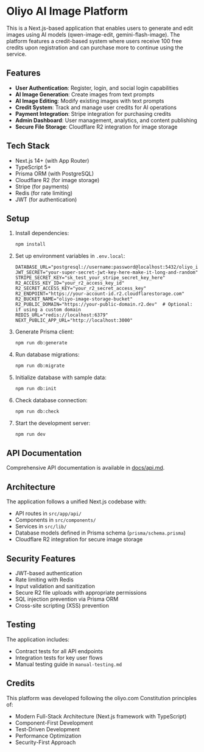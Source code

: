 # Oliyo AI Image Platform

This is a Next.js-based application that enables users to generate and edit images using AI models (qwen-image-edit, gemini-flash-image). The platform features a credit-based system where users receive 100 free credits upon registration and can purchase more to continue using the service.

## Features

- **User Authentication**: Register, login, and social login capabilities
- **AI Image Generation**: Create images from text prompts
- **AI Image Editing**: Modify existing images with text prompts
- **Credit System**: Track and manage user credits for AI operations
- **Payment Integration**: Stripe integration for purchasing credits
- **Admin Dashboard**: User management, analytics, and content publishing
- **Secure File Storage**: Cloudflare R2 integration for image storage

## Tech Stack

- Next.js 14+ (with App Router)
- TypeScript 5+
- Prisma ORM (with PostgreSQL)
- Cloudflare R2 (for image storage)
- Stripe (for payments)
- Redis (for rate limiting)
- JWT (for authentication)

## Setup

1. Install dependencies:
   ```bash
   npm install
   ```

2. Set up environment variables in `.env.local`:
   ```env
   DATABASE_URL="postgresql://username:password@localhost:5432/oliyo_image_platform"
   JWT_SECRET="your-super-secret-jwt-key-here-make-it-long-and-random"
   STRIPE_SECRET_KEY="sk_test_your_stripe_secret_key_here"
   R2_ACCESS_KEY_ID="your_r2_access_key_id"
   R2_SECRET_ACCESS_KEY="your_r2_secret_access_key"
   R2_ENDPOINT="https://your-account-id.r2.cloudflarestorage.com"
   R2_BUCKET_NAME="oliyo-image-storage-bucket"
   R2_PUBLIC_DOMAIN="https://your-public-domain.r2.dev"  # Optional: if using a custom domain
   REDIS_URL="redis://localhost:6379"
   NEXT_PUBLIC_APP_URL="http://localhost:3000"
   ```

3. Generate Prisma client:
   ```bash
   npm run db:generate
   ```

4. Run database migrations:
   ```bash
   npm run db:migrate
   ```

5. Initialize database with sample data:
   ```bash
   npm run db:init
   ```

6. Check database connection:
   ```bash
   npm run db:check
   ```

7. Start the development server:
   ```bash
   npm run dev
   ```

## API Documentation

Comprehensive API documentation is available in [docs/api.md](./docs/api.md).

## Architecture

The application follows a unified Next.js codebase with:
- API routes in `src/app/api/`
- Components in `src/components/`
- Services in `src/lib/`
- Database models defined in Prisma schema (`prisma/schema.prisma`)
- Cloudflare R2 integration for secure image storage

## Security Features

- JWT-based authentication
- Rate limiting with Redis
- Input validation and sanitization
- Secure R2 file uploads with appropriate permissions
- SQL injection prevention via Prisma ORM
- Cross-site scripting (XSS) prevention

## Testing

The application includes:
- Contract tests for all API endpoints
- Integration tests for key user flows
- Manual testing guide in `manual-testing.md`

## Credits

This platform was developed following the oliyo.com Constitution principles of:
- Modern Full-Stack Architecture (Next.js framework with TypeScript)
- Component-First Development
- Test-Driven Development
- Performance Optimization
- Security-First Approach